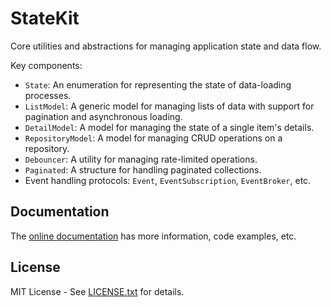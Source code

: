 # StateKit
Core utilities and abstractions for managing application state and data flow.

Key components:
- `State`: An enumeration for representing the state of data-loading processes.
- `ListModel`: A generic model for managing lists of data with support for pagination and asynchronous loading.
- `DetailModel`: A model for managing the state of a single item's details.
- `RepositoryModel`: A model for managing CRUD operations on a repository.
- `Debouncer`: A utility for managing rate-limited operations.
- `Paginated`: A structure for handling paginated collections.
- Event handling protocols: `Event`, `EventSubscription`, `EventBroker`, etc.

## Documentation

The [online documentation][Documentation] has more information, code examples, etc.

## License

MIT License - See [LICENSE.txt](LICENSE.txt) for details.

[Documentation]: https://moroverse.github.io/state-kit